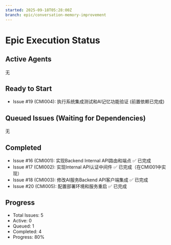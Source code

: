 ```yaml
---
started: 2025-09-18T05:28:00Z
branch: epic/conversation-memory-improvement
---
```


# Epic Execution Status

## Active Agents
无

## Ready to Start
- Issue #19 (CMI004): 执行系统集成测试和AI记忆功能验证 (前置依赖已完成)

## Queued Issues (Waiting for Dependencies)
无

## Completed
- Issue #16 (CMI001): 实现Backend Internal API路由和端点 ✅ 已完成
- Issue #17 (CMI002): 实现Internal API认证中间件 ✅ 已完成（在CMI001中实现）
- Issue #18 (CMI003): 修改AI服务Backend API客户端集成 ✅ 已完成
- Issue #20 (CMI005): 配置部署环境和服务重启 ✅ 已完成

## Progress
- Total Issues: 5
- Active: 0  
- Queued: 1
- Completed: 4
- Progress: 80%